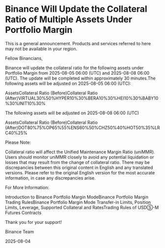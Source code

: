 # Binance Will Update the Collateral Ratio of Multiple Assets Under Portfolio Margin

This is a general announcement. Products and services referred to here may not be available in your region.

Fellow Binancians,

Binance will update the collateral ratio for the following assets under Portfolio Margin from 2025-08-05 06:00 (UTC) and 2025-08-08 06:00 (UTC). The update will be completed within approximately 30 minutes.The following assets will be adjusted on 2025-08-05 06:00 (UTC): 

AssetsCollateral Ratio (Before)Collateral Ratio (After)VIRTUAL30%50%HYPER10%30%BERA10%30%HEI10%30%BABY10%30%INIT10%30%

The following assets will be adjusted on 2025-08-08 06:00 (UTC)

AssetsCollateral Ratio (Before)Collateral Ratio (After)DOT80%75%OP65%55%ENS60%50%CHZ50%40%HOT50%35%LRC40%25%

Please Note: 

Collateral ratio will affect the Unified Maintenance Margin Ratio (uniMMR). Users should monitor uniMMR closely to avoid any potential liquidation or losses that may result from the change of collateral ratio. There may be discrepancies between this original content in English and any translated versions. Please refer to the original English version for the most accurate information, in case any discrepancies arise.

For More Information:

Introduction to Binance Portfolio Margin ModeBinance Portfolio Margin Trading RulesBinance Portfolio Margin Mode Transfer-in Limits, Position Limits, Leverage, Supported Collateral and RatesTrading Rules of USDⓈ-M Futures Contracts

Thank you for your support!

Binance Team

2025-08-04